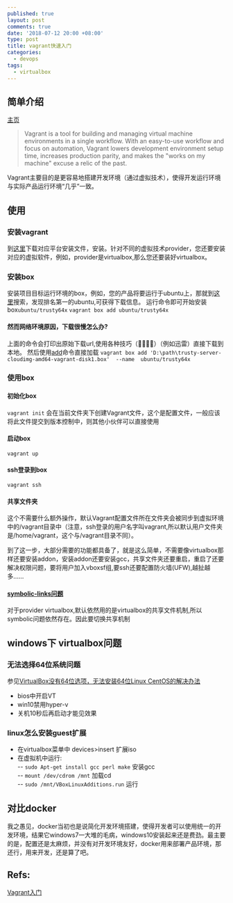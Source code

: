 ```yaml
---
published: true
layout: post
comments: true
date: '2018-07-12 20:00 +08:00'
type: post
title: vagrant快速入门
categories:
  - devops
tags:
  - virtualbox
---
```

## 简单介绍
[主页](https://www.vagrantup.com)
> Vagrant is a tool for building and managing virtual machine environments in a single workflow. With an easy-to-use workflow and focus on automation, Vagrant lowers development environment setup time, increases production parity, and makes the "works on my machine" excuse a relic of the past.

Vagrant主要目的是更容易地搭建开发环境（通过虚拟技术），使得开发运行环境与实际产品运行环境“几乎”一致。

## 使用
### 安装vagrant
到[这里](https://www.vagrantup.com/downloads.html)下载对应平台安装文件，安装。针对不同的虚拟技术provider，您还要安装对应的虚拟软件，例如，provider是virtualbox,那么您还要装好virtualbox。

### 安装box
安装项目目标运行环境的box，例如，您的产品将要运行于ubuntu上，那就到[这里](https://app.vagrantup.com/boxes/search)搜索，发现排名第一的ubuntu,可获得下载信息。
运行命令即可开始安装box`ubuntu/trusty64x`
`vagrant box add ubuntu/trusty64x`

#### 然而网络环境原因，下载很慢怎么办?
上面的命令会打印出原始下载url,使用各种技巧（🤦‍♂️🤦‍♀️）（例如迅雷）直接下载到本地。
然后使用[add](https://www.vagrantup.com/docs/cli/box.html#box-add)命令直接加载
`vagrant box add 'D:\path\trusty-server-cloudimg-amd64-vagrant-disk1.box'  --name  ubuntu/trusty64x`

### 使用box  
#### 初始化box
`vagrant init` 会在当前文件夹下创建Vagrant文件，这个是配置文件，一般应该将此文件提交到版本控制中，则其他小伙伴可以直接使用
#### 启动box  
`vagrant up`
#### ssh登录到box 
`vagrant ssh`

#### 共享文件夹
这个不需要什么额外操作，默认Vagrant配置文件所在文件夹会被同步到虚拟环境中的/vagrant目录中（注意，ssh登录的用户名字叫vagrant,所以默认用户文件夹是/home/vagrant，这个与/vagrant目录不同）。

到了这一步，大部分需要的功能都具备了，就是这么简单，不需要像virtualbox那样还要安装addon，安装addon还要安装gcc，共享文件夹还要重启，重启了还要解决权限问题，要将用户加入vboxsf组,要ssh还要配置防火墙(UFW),越扯越多……

#### [symbolic-links问题](https://www.vagrantup.com/docs/synced-folders/basic_usage.html#symbolic-links)
对于provider virtualbox,默认依然用的是virtualbox的共享文件机制,所以symbolic问题依然存在。因此要切换共享机制

## windows下 virtualbox问题
### 无法选择64位系统问题
参见[VirtualBox没有64位选项，无法安装64位Linux CentOS的解决办法](https://blog.csdn.net/zhao1949/article/details/53403828)
- bios中开启VT
- win10禁用hyper-v
- 关机10秒后再启动才能见效果

### linux怎么安装guest扩展
- 在virtualbox菜单中 devices>insert 扩展iso
- 在虚拟机中运行:  
-- `sudo Apt-get install gcc perl make` 安装gcc  
-- `mount /dev/cdrom /mnt` 加载cd  
-- `sudo /mnt/VBoxLinuxAdditions.run` 运行  

## 对比docker
我之愚见，docker当初也是说简化开发环境搭建，使得开发者可以使用统一的开发环境，结果它windows7一大堆的毛病，windows10安装起来还是费劲。最主要的是，配置还是太麻烦，并没有对开发环境友好，docker用来部署产品环境，那还行，用来开发，还是算了吧。


## Refs:   
[Vagrant入门](https://www.cnblogs.com/davenkin/p/vagrant-virtualbox.html)
